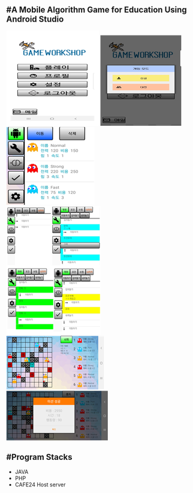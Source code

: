 #A Mobile Algorithm Game for Education Using Android Studio  
---
![Menu](./02.png)
![Play](./01.png)
![robot](./05.png)  
![program](./03.png)
![Simulation](./04.png)
![result](./06.png)  
  
#Program Stacks
---
+ JAVA  
+ PHP  
+ CAFE24 Host server  
